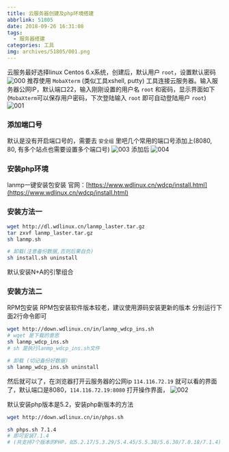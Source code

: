 ```yaml
---
title: 云服务器创建及php环境搭建
abbrlink: 51805
date: 2018-09-26 16:31:08
tags:
  - 服务器搭建
categories: 工具
img: archives/51805/001.png
---
```


云服务最好选择linux Centos 6.x系统，创建后，默认用户 `root`，设置默认密码
![000](51805/000.png)
推荐使用 `MobaXterm` (类似工具xshell, putty) 工具连接云服务器。输入服务器公网IP，默认端口22，输入刚刚设置的用户名 `root` 和密码，显示界面如下(`MobaXterm`可以保存用户密码，下次登陆输入 `root` 即可自动登陆用户 `root`)
![001](51805/001.png)

### 添加端口号
默认是没有开启端口号的，需要去 `安全组` 里吧几个常用的端口号添加上(8080, 80, 有多个站点也需要设置多个端口号)
![003](51805/003.png)
添加后
![004](51805/004.png)

### 安装php环境

lanmp一键安装包安装
官网：[https://www.wdlinux.cn/wdcp/install.html](https://www.wdlinux.cn/wdcp/install.html)

### 安装方法一
```bash
wget http://dl.wdlinux.cn/lanmp_laster.tar.gz
tar zxvf lanmp_laster.tar.gz
sh lanmp.sh

# 卸载(注意备份数据,否则后果自负)
sh install.sh uninstall
```
默认安装N+A的引擎组合

### 安装方法二
RPM包安装 RPM包安装软件版本较老，建议使用源码安装更新的版本
分别运行下面2行命令即可
```bash
wget http://down.wdlinux.cn/in/lanmp_wdcp_ins.sh
# wget 是下载的意思
sh lanmp_wdcp_ins.sh
# sh 是执行lanmp_wdcp_ins.sh文件

# 卸载 (切记备份好数据)
sh lanmp_wdcp_ins.sh uninstall
```
然后就可以了，在浏览器打开云服务器的公网ip `114.116.72.19` 就可以看的界面了，默认端口是8080，`114.116.72.19:8080` 打开操作界面，
![002](51805/002.png)

默认安装php版本是5.2，安装php新版本的方法
```bash
wget http://down.wdlinux.cn/in/phps.sh

sh phps.sh 7.1.4
# 即可安装7.1.4
# (共支持7个版本的PHP，如5.2.17/5.3.29/5.4.45/5.5.38/5.6.30/7.0.18/7.1.4)
```
